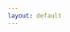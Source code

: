 ```yaml
---
layout: default
---
```


<head>
  <!-- ... -->
  <link rel="stylesheet" type="text/css" href="https://tikzjax.com/v1/fonts.css">
  <script src="https://tikzjax.com/v1/tikzjax.js"></script>
  <link rel="stylesheet" type="text/css" href="https://fonts.googleapis.com/earlyaccess/cwtexkai.css">
  <style>
    body {
     font-family: "cwTeXKai", serif;
    }

    p.big {
      line-height: 3;
      font-size: x-large;
    }
    p {
      font-size: 1.5em;
    }
    </style>

</head>

鳥鳴於樹上。兒以石擊之。父曰：「何以擊鳥？」兒曰：「人言：『鵲之鳴吉，鴉之鳴凶。』今鳴者，鴉也。以故擊之。」父曰：「人之智高於鳥之智。人不能知吉凶。鳥何以能知之？」




<script type="text/tikz">
\begin{tikzpicture}[
roundnode/.style={circle, draw=black!60, fill=white!5, thick, minimum size=10mm},
squarednode/.style={rectangle, draw=blue!60, fill=blue!5, thick, minimum size=10mm},
]
\Large
\node[squarednode]  (1u) {w};
\node[squarednode]  (2u) [right=of 1u] {歐};
\node[squarednode]  (3u) [right=of 2u] {w};
\node[squarednode]  (4u) [right=of 3u] {w};
\node[squarednode]  (5u) [right=of 4u] {w};
\node[squarednode]  (6u) [right=of 5u] {w};
\node[squarednode]  (7u) [right=of 6u] {w};
\node[squarednode]  (8u) [right=of 7u] {w};
\node[squarednode]  (9u) [right=of 8u] {w};
\node[squarednode]  (10u) [right=of 9u] {w};

\node[roundnode]  (1b) [below=of 1u] {w};
\node[roundnode]  (2b) [below=of 2u] {w};
\node[roundnode]  (3b) [below=of 3u] {u};
\node[roundnode]  (4b) [below=of 4u] {w};
\node[roundnode]  (5b) [below=of 5u] {w};
\node[roundnode]  (6b) [below=of 6u] {w};
\node[roundnode]  (7b) [below=of 7u] {w};
\node[roundnode]  (8b) [below=of 8u] {w};
\node[roundnode]  (9b) [below=of 9u] {w};
\node[roundnode]  (10b) [below=of 10u] {w};

%Lines
\draw[dashed, ->] (1u.south) -- (1b.north);
\draw[dashed, ->] (2u.south) -- (2b.north);
\draw[dashed, ->] (3u.south) -- (3b.north);
\draw[dashed, ->] (4u.south) -- (4b.north);
\draw[dashed, ->] (5u.south) -- (5b.north);
\draw[dashed, ->] (6u.south) -- (6b.north);
\draw[dashed, ->] (7u.south) -- (7b.north);
\draw[dashed, ->] (8u.south) -- (8b.north);
\draw[dashed, ->] (9u.south) -- (9b.north);
\draw[dashed, ->] (10u.south) -- (10b.north);
\end{tikzpicture}
</script>

[Link to another page](./pages/bhbaihua/rumen.html).
